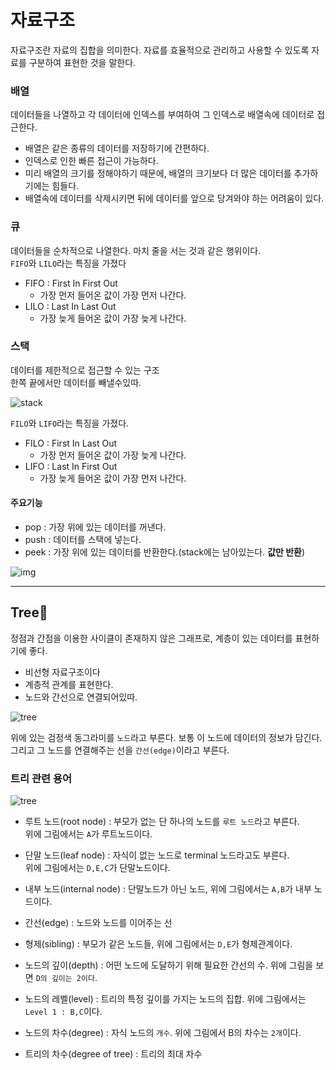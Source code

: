 # 자료구조
자료구조란 자료의 집합을 의미한다. 자료를 효율적으로 관리하고 사용할 수 있도록 자료를 구분하여 표현한 것을 말한다.


### 배열
데이터들을 나열하고 각 데이터에 인덱스를 부여하여 그 인덱스로 배열속에 데이터로 접근한다.

+ 배열은 같은 종류의 데이터를 저장하기에 간편하다.
+ 인덱스로 인한 빠른 접근이 가능하다.
+ 미리 배열의 크기를 정해야하기 때문에, 배열의 크기보다 더 많은 데이터를 추가하기에는 힘들다.
+ 배열속에 데이터를 삭제시키면 뒤에 데이터를 앞으로 당겨와야 하는 어려움이 있다.

### 큐
데이터들을 순차적으로 나열한다. 마치 줄을 서는 것과 같은 행위이다.<br>
`FIFO`와 `LILO`라는 특징을 가졌다
+ FIFO : First In First Out
    + 가장 먼저 들어온 값이 가장 먼저 나간다.
+ LILO : Last In Last Out
    + 가장 늦게 들어온 값이 가장 늦게 나간다.

### 스택
데이터를 제한적으로 접근할 수 있는 구조<br>
한쪽 끝에서만 데이터를 빼낼수있따.

![stack](https://miro.medium.com/max/473/1*IOwNU1HsdBktmOqChSjKoA.jpeg)

`FILO`와 `LIFO`라는 특징을 가졌다.
+ FILO : First In Last Out
    + 가장 먼저 들어온 값이 가장 늦게 나간다.
+ LIFO : Last In First Out
    + 가장 늦게 들어온 값이 가장 먼저 나간다.

#### 주요기능
+ pop : 가장 위에 있는 데이터를 꺼낸다.
+ push : 데이터를 스택에 넣는다.
+ peek : 가장 위에 있는 데이터를 반환한다.(stack에는 남아있는다. **값만 반환**)


![img](https://velog.velcdn.com/images%2Fbye9%2Fpost%2Ff8b77042-7b8b-4086-b153-eee6e4f9b61f%2Fimage.png)

<hr>

## Tree🌳
정점과 간점을 이용한 사이클이 존재하지 않은 그래프로, 계층이 있는 데이터를 표현하기에 좋다.
+ 비선형 자료구조이다
+ 계층적 관계를 표현한다.
+ 노드와 간선으로 연결되어있따.

![tree](https://i.imgur.com/6UeCp8t.png)

위에 있는 검정색 동그라미를 `노드`라고 부른다. 보통 이 노드에 데이터의 정보가 담긴다. 그리고 그 노드를 연결해주는 선을 `간선(edge)`이라고 부른다.<br>

### 트리 관련 용어
![tree](https://blog.kakaocdn.net/dn/Vw14V/btq9LqaPkJn/GK5HUpRCqgdQ7wqZOKTBkK/img.png)

+ 루트 노드(root node) : 부모가 없는 단 하나의 노드를 `루트 노드`라고 부른다.<br> 위에 그림에서는 `A`가 루트노드이다. 

+ 단말 노드(leaf node) : 자식이 없는 노드로 terminal 노드라고도 부른다.<br>
위에 그림에서는 `D,E,C`가 단말노드이다.

+ 내부 노드(internal node) : 단말노드가 아닌 노드, 위에 그림에서는 `A,B`가 내부 노드이다.

+ 간선(edge) : 노드와 노드를 이어주는 선

+ 형제(sibling) : 부모가 같은 노드들, 위에 그림에서는 `D,E`가 형제관계이다.

+ 노드의 깊이(depth) : 어떤 노드에 도달하기 위해 필요한 간선의 수.
위에 그림을 보면 `D의 깊이는 2이다`.

+ 노드의 레벨(level) : 트리의 특정 깊이를 가지는 노드의 집합.
위에 그림에서는 `Level 1 : B,C`이다.

+ 노드의 차수(degree) : 자식 노드의 `개수`. 위에 그림에서 B의 차수는 `2개`이다.

+ 트리의 차수(degree of tree) : 트리의 최대 차수